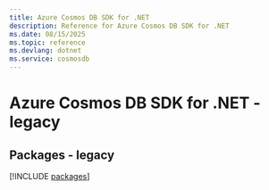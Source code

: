```yaml
---
title: Azure Cosmos DB SDK for .NET
description: Reference for Azure Cosmos DB SDK for .NET
ms.date: 08/15/2025
ms.topic: reference
ms.devlang: dotnet
ms.service: cosmosdb
---
```

# Azure Cosmos DB SDK for .NET - legacy
## Packages - legacy
[!INCLUDE [packages](cosmos-db-index.md)]